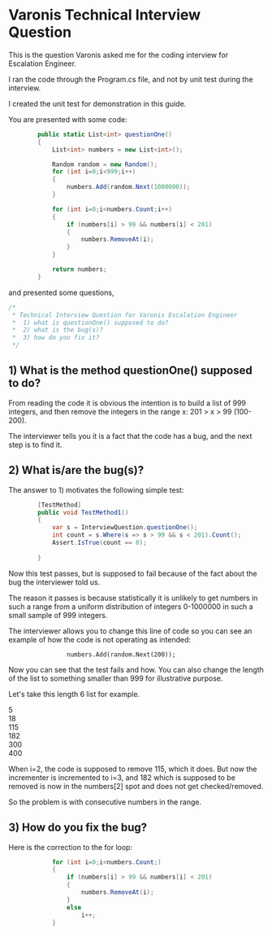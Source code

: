 # Varonis Technical Interview Question

This is the question Varonis asked me for the coding interview for Escalation Engineer.

I ran the code through the Program.cs file, and not by unit test during
the interview.

I created the unit test for demonstration in this guide.

You are presented with some code:

```csharp
        public static List<int> questionOne()
        {
            List<int> numbers = new List<int>();

            Random random = new Random();
            for (int i=0;i<999;i++)
            {
                numbers.Add(random.Next(1000000));
            }

            for (int i=0;i<numbers.Count;i++)
            {
                if (numbers[i] > 99 && numbers[i] < 201)
                {
                    numbers.RemoveAt(i);
                }
            }

            return numbers;
        }
```

and presented some questions,

```csharp
/*
 * Technical Interview Question for Varonis Escalation Engineer
 *  1) what is questionOne() supposed to do?
 *  2) what is the bug(s)?
 *  3) how do you fix it?
 */
```

## 1) What is the method questionOne() supposed to do?

From reading the code it is obvious the intention is to build a list of 999
 integers, and then remove the integers in the range x: 201 > x > 99 (100-200).
 
The interviewer tells you it is a fact that the code has a bug, and the next step
is to find it.

## 2) What is/are the bug(s)?


The answer to 1) motivates the following simple test:

```csharp
        [TestMethod]
        public void TestMethod1()
        {
            var s = InterviewQuestion.questionOne();
            int count = s.Where(s => s > 99 && s < 201).Count();
            Assert.IsTrue(count == 0);
            
        }
```

Now this test passes, but is supposed to fail because of the fact about
 the bug the interviewer told us.
 
The reason it passes is because statistically it is unlikely to get numbers in
such a range from a uniform distribution of integers 0-1000000 in such a small
sample of 999 integers.

The interviewer allows you to change this line of code so you can see an example
of how the code is not operating as intended:

```charp
                numbers.Add(random.Next(200));
```

Now you can see that the test fails and how. You can also change the length of the list to something smaller than 999 for illustrative purpose.

Let's take this length 6 list for example.

5
\
18
\
115
\
182
\
300
\
400

When i=2, the code is supposed to remove 115, which it does. But now the incrementer
is incremented to i=3, and 182 which is supposed to be removed is now in the
numbers[2] spot and does not get checked/removed.

So the problem is with consecutive numbers in the range.

## 3) How do you fix the bug?

Here is the correction to the for loop:

```csharp
            for (int i=0;i<numbers.Count;)
            {
                if (numbers[i] > 99 && numbers[i] < 201)
                {
                    numbers.RemoveAt(i);
                }
                else
                    i++;
            }
```